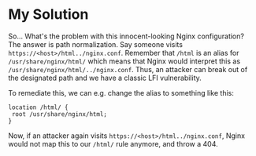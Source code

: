 # My Solution

So... What's the problem with this innocent-looking Nginx configuration? The answer is path normalization. Say someone visits `https://<host>/html../nginx.conf`. Remember that `/html` is an alias for `/usr/share/nginx/html/` which means that Nginx would interpret this as `/usr/share/nginx/html/../nginx.conf`. Thus, an attacker can break out of the designated path and we have a classic LFI vulnerability.

To remediate this, we can e.g. change the alias to something like this:

```
location /html/ {
 root /usr/share/nginx/html;
}
```

Now, if an attacker again visits `https://<host>/html../nginx.conf`, Nginx would not map this to our `/html/` rule anymore, and throw a 404.
